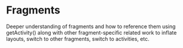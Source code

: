 # Fragments
Deeper understanding of fragments and how to reference them using getActivity() along with other fragment-specific related work to inflate layouts, switch to other fragments, switch to activities, etc.
